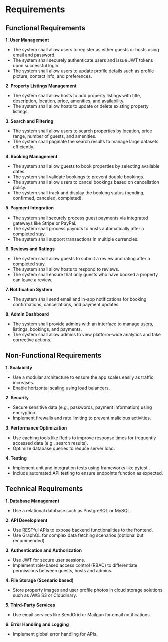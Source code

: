 # Requirements

## Functional Requirements

**1. User Management**

- The system shall allow users to register as either guests or hosts using email and password.
- The system shall securely authenticate users and issue JWT tokens upon successful login.
- The system shall allow users to update profile details such as profile picture, contact info, and preferences.

**2. Property Listings Management**
- The system shall allow hosts to add property listings with title, description, location, price, amenities, and availability.
- The system shall allow hosts to update or delete existing property listings.

**3. Search and Filtering**
- The system shall allow users to search properties by location, price range, number of guests, and amenities.
- The system shall paginate the search results to manage large datasets efficiently.

**4. Booking Management**
- The system shall allow guests to book properties by selecting available dates.
- The system shall validate bookings to prevent double bookings.
- The system shall allow users to cancel bookings based on cancellation policy.
- The system shall track and display the booking status (pending, confirmed, canceled, completed).

**5. Payment Integration**
- The system shall securely process guest payments via integrated gateways like Stripe or PayPal.
- The system shall process payouts to hosts automatically after a completed stay.
- The system shall support transactions in multiple currencies.

**6. Reviews and Ratings**
- The system shall allow guests to submit a review and rating after a completed stay.
- The system shall allow hosts to respond to reviews.
- The system shall ensure that only guests who have booked a property can leave a review.

**7. Notification System**
- The system shall send email and in-app notifications for booking confirmations, cancellations, and payment updates.

**8. Admin Dashboard**
- The system shall provide admins with an interface to manage users, listings, bookings, and payments.
- The system shall allow admins to view platform-wide analytics and take corrective actions.

## Non-Functional Requirements

**1. Scalability**
- Use a modular architecture to ensure the app scales easily as traffic increases.
- Enable horizontal scaling using load balancers.

**2. Security**
- Secure sensitive data (e.g., passwords, payment information) using encryption.
- Implement firewalls and rate limiting to prevent malicious activities.

**3. Performance Optimization**
- Use caching tools like Redis to improve response times for frequently accessed data (e.g., search results).
- Optimize database queries to reduce server load.

**4. Testing**
- Implement unit and integration tests using frameworks like pytest .
- Include automated API testing to ensure endpoints function as expected.

## Technical Requirements

**1. Database Management**
- Use a relational database such as PostgreSQL or MySQL.

**2. API Development**
- Use RESTful APIs to expose backend functionalities to the frontend.
- Use GraphQL for complex data fetching scenarios (optional but recommended).

**3. Authentication and Authorization**
- Use JWT for secure user sessions.
- Implement role-based access control (RBAC) to differentiate permissions between guests, hosts and admins.

**4. File Storage (Scenario based)**
- Store property images and user profile photos in cloud storage solutions such as AWS S3 or Cloudinary.

**5. Third-Party Services**
- Use email services like SendGrid or Mailgun for email notifications.

**6. Error Handling and Logging**
- Implement global error handling for APIs.
